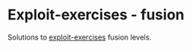 Exploit-exercises - fusion
==========================

Solutions to [exploit-exercises](http://www.exploit-exercises.com) fusion levels.

